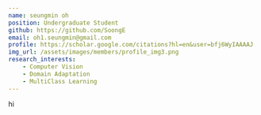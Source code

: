 ```yaml
---
name: seungmin oh
position: Undergraduate Student
github: https://github.com/SoongE
email: oh1.seungmin@gmail.com
profile: https://scholar.google.com/citations?hl=en&user=bfj6WyIAAAAJ
img_url: /assets/images/members/profile_img3.png
research_interests:
    - Computer Vision
    - Domain Adaptation
    - MultiClass Learning
---
```

hi